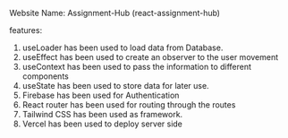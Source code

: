Website Name: Assignment-Hub (react-assignment-hub)
<!-- Website Link: https://react-assignment-hub.web.app -->


features: 
1. useLoader has been used to load data from Database.
2. useEffect has been used to create an observer to the user movement
3. useContext has been used to pass the information to different components
4. useState has been used to store data for later use.
5. Firebase has been used for Authentication
6. React router has been used for routing through the routes
7. Tailwind CSS has been used as framework.
8. Vercel has been used to deploy server side